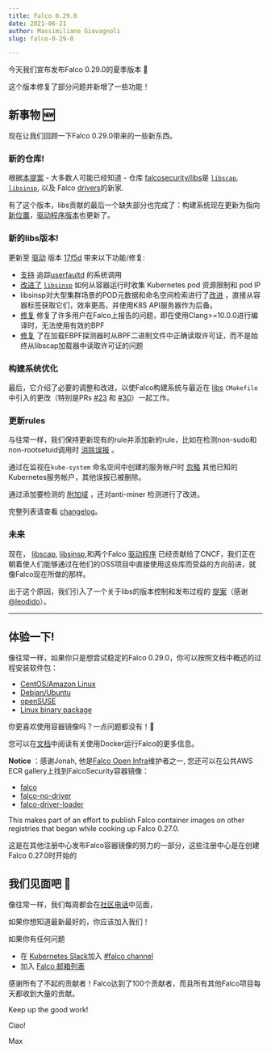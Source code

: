 ```yaml
---
title: Falco 0.29.0
date: 2021-06-21
author: Massimiliano Giovagnoli
slug: falco-0-29-0

---
```


今天我们宣布发布Falco 0.29.0的夏季版本 🌱

这个版本修复了部分问题并新增了一些功能！

## 新事物 🆕

现在让我们回顾一下Falco 0.29.0带来的一些新东西。

### 新的仓库!

根据[本提案](https://github.com/falcosecurity/falco/blob/master/proposals/20210119-libraries-contribution.md) - 大多数人可能已经知道 - 仓库 [falcosecurity/libs](https://github.com/falcosecurity/libs)是 [`libscap`](https://github.com/falcosecurity/libs/tree/master/userspace/libscap), [`libsinsp`](https://github.com/falcosecurity/libs/tree/master/userspace/libsinsp), 以及 Falco [drivers](https://github.com/falcosecurity/libs/tree/master/driver)的新家.

有了这个版本，libs贡献的最后一个缺失部分也完成了：构建系统现在更新为指向[新位置](https://download.falco.org/?prefix=driver/17f5df52a7d9ed6bb12d3b1768460def8439936d/)，[驱动程序版本](https://download.falco.org/?prefix=driver/17f5df52a7d9ed6bb12d3b1768460def8439936d/)也更新了。

### 新的libs版本!

更新至 [驱动](https://github.com/falcosecurity/libs/tree/master/driver) 版本 [17f5d](https://github.com/falcosecurity/libs) 带来以下功能/修复:

- [支持](https://github.com/falcosecurity/libs/pull/50) 追踪[userfaultd](https://www.kernel.org/doc/html/latest/admin-guide/mm/userfaultfd.html) 的系统调用
- [改进了](https://github.com/falcosecurity/libs/pull/32)  [`libsinsp`](https://github.com/falcosecurity/libs/tree/master/userspace/libsinsp) 如何从容器运行时收集 Kubernetes pod 资源限制和 pod IP 
- libsinsp对大型集群场景的POD元数据和命名空间检索进行了[改进](https://github.com/falcosecurity/libs/pull/15) ，直接从容器标签获取它们，效率更高，并使用K8S API服务器作为后备。
- [修复](https://github.com/falcosecurity/libs/pull/22) 修复了许多用户在Falco上报告的问题，即在使用Clang>=10.0.0进行编译时，无法使用有效的BPF
- [修复](https://github.com/falcosecurity/libs/pull/42) 了在加载EBPF探测器时从BPF二进制文件中正确读取许可证，而不是始终从libscap加载器中读取许可证的问题

### 构建系统优化

最后，它介绍了必要的调整和改进，以使Falco构建系统与最近在 [libs](https://github.com/falcosecurity/libs) `CMakefile`中引入的更改（特别是PRs [#23](https://github.com/falcosecurity/libs/pull/23) 和 [#30](https://github.com/falcosecurity/libs/pull/30)）一起工作。　　　

### 更新rules

与往常一样，我们保持更新现有的rule并添加新的rule，比如在检测non-sudo和non-rootsetuid调用时 [消除误报](https://github.com/falcosecurity/falco/pull/1665) 。

通过在监视在`kube-system` 命名空间中创建的服务帐户时 [忽略](https://github.com/falcosecurity/falco/pull/1659) 其他已知的Kubernetes服务帐户，其他误报已被删除。

通过添加要检测的 [附加域](https://github.com/falcosecurity/falco/pull/1676) ，还对anti-miner 检测进行了改进。

完整列表请查看 [changelog](https://github.com/falcosecurity/falco/releases/tag/0.29.0)。

### 未来

现在， [libscap](https://github.com/falcosecurity/libs/tree/master/userspace/libscap), [libsinsp](https://github.com/falcosecurity/libs/tree/master/userspace/libsinsp),和两个Falco [驱动程序](https://github.com/falcosecurity/libs/tree/master/driver) 已经贡献给了CNCF，我们正在朝着使人们能够通过在他们的OSS项目中直接使用这些库而受益的方向前进，就像Falco现在所做的那样。

出于这个原因，我们引入了一个关于libs的版本控制和发布过程的 [提案](https://github.com/falcosecurity/libs/pull/44)（感谢 [@leodido](https://github.com/leodido)）。


---

## 体验一下!

像往常一样，如果你只是想尝试稳定的Falco 0.29.0，你可以按照文档中概述的过程安装软件包：

- [CentOS/Amazon Linux](https://falco.org/docs/getting-started/installation/#centos-rhel)
- [Debian/Ubuntu](https://falco.org/docs/getting-started/installation/#debian)
- [openSUSE](https://falco.org/docs/getting-started/installation/#suse)
- [Linux binary package](https://falco.org/docs/getting-started/installation/#linux-binary)

你更喜欢使用容器镜像吗？一点问题都没有！🐳

您可以在[文档](https://falco.org/docs/getting-started/running/#docker)中阅读有关使用Docker运行Falco的更多信息。

**Notice** ：感谢Jonah, 他是[Falco Open Infra](https://github.com/falcosecurity/test-infra)维护者之一, 您还可以在公共AWS ECR gallery上找到FalcoSecurity容器镜像：

- [falco](https://gallery.ecr.aws/falcosecurity/falco)
- [falco-no-driver](https://gallery.ecr.aws/falcosecurity/falco-no-driver)
- [falco-driver-loader](https://gallery.ecr.aws/falcosecurity/falco-driver-loader)

This makes part of an effort to publish Falco container images on other registries that began while cooking up Falco 0.27.0.

这是在其他注册中心发布Falco容器镜像的努力的一部分，这些注册中心是在创建Falco 0.27.0时开始的


## 我们见面吧 🤝

像往常一样，我们每周都会在[社区电话](https://github.com/falcosecurity/community)中见面，

如果你想知道最新最好的，你应该加入我们！

如果你有任何问题

- 在 [Kubernetes Slack](https://slack.k8s.io)加入 [#falco channel](https://kubernetes.slack.com/messages/falco) 
- 加入 [Falco 邮箱列表](https://lists.cncf.io/g/cncf-falco-dev)

感谢所有了不起的贡献者！Falco达到了100个贡献者，而且所有其他Falco项目每天都收到大量的贡献。

Keep up the good work!

Ciao!

Max
